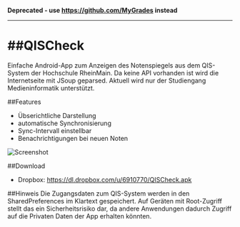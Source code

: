 **Deprecated - use https://github.com/MyGrades instead**

--------------------------------------------------------

##QISCheck
========

Einfache Android-App zum Anzeigen des Notenspiegels aus dem QIS-System
der Hochschule RheinMain. Da keine API vorhanden ist wird die Internetseite mit JSoup
geparsed. Aktuell wird nur der Studiengang Medieninformatik unterstützt.


##Features
* Übserichtliche Darstellung
* automatische Synchronisierung
* Sync-Intervall einstellbar
* Benachrichtigungen bei neuen Noten

![Screenshot][1]

##Download
* Dropbox: https://dl.dropbox.com/u/6910770/QISCheck.apk

##Hinweis
Die Zugangsdaten zum QIS-System werden in den SharedPreferences im Klartext gespeichert.
Auf Geräten mit Root-Zugriff stellt das ein Sicherheitsrisiko dar, da andere Anwendungen
dadurch Zugriff auf die Privaten Daten der App erhalten könnten. 

[1]: http://www.pixeltronics.net/qischeck-screenshot.png
